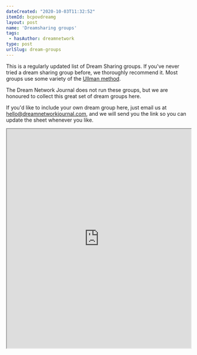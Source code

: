 ```yaml
---
dateCreated: "2020-10-03T11:32:52"
itemId: bcpovdreamg
layout: post
name: 'Dreamsharing groups'
tags:
 - hasAuthor: dreamnetwork
type: post
urlSlug: dream-groups
---
```

This is a regularly updated list of Dream Sharing groups. If you've never tried a dream sharing group before, we thoroughly recommend it. Most groups use some variety of the [Ullman method](../bcpov6rssull/the-ullman-method-of-dream-analysis). 

The Dream Network Journal does not run these groups, but we are honoured to collect this great set of dream groups here. 

If you'd like to include your own dream group here, just email us at <a href="mailto:hello@dreamnetworkjournal.com">hello@dreamnetworkjournal.com</a>, and we will send you the link so you can update the sheet whenever you like.  

<iframe style="width: 100%; height: 600px;" src="https://docs.google.com/spreadsheets/d/e/2PACX-1vSauzb4NP6p8FFi1Qkoxd-Na2OBF2oevzsx9vb4JjsGNoI7-sOUy80LTJSvf2iKV8ItqDJLaUXzafCH/pubhtml?gid=0&amp;single=true&amp;widget=true&amp;headers=false"></iframe>